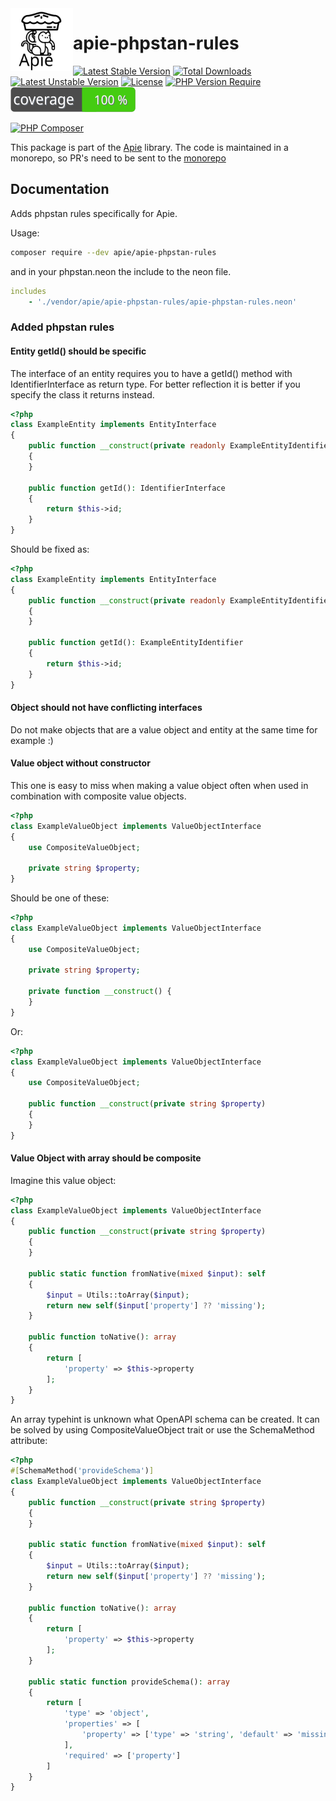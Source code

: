 <img src="https://raw.githubusercontent.com/apie-lib/apie-lib-monorepo/main/docs/apie-logo.svg" width="100px" align="left" />
<h1>apie-phpstan-rules</h1>






 [![Latest Stable Version](http://poser.pugx.org/apie/apie-phpstan-rules/v)](https://packagist.org/packages/apie/apie-phpstan-rules) [![Total Downloads](http://poser.pugx.org/apie/apie-phpstan-rules/downloads)](https://packagist.org/packages/apie/apie-phpstan-rules) [![Latest Unstable Version](http://poser.pugx.org/apie/apie-phpstan-rules/v/unstable)](https://packagist.org/packages/apie/apie-phpstan-rules) [![License](http://poser.pugx.org/apie/apie-phpstan-rules/license)](https://packagist.org/packages/apie/apie-phpstan-rules) [![PHP Version Require](http://poser.pugx.org/apie/apie-phpstan-rules/require/php)](https://packagist.org/packages/apie/apie-phpstan-rules) [![Code coverage](https://raw.githubusercontent.com/apie-lib/apie-phpstan-rules/main/coverage_badge.svg)](https://apie-lib.github.io/coverage/apie-phpstan-rules/index.html)  

[![PHP Composer](https://github.com/apie-lib/apie-phpstan-rules/actions/workflows/php.yml/badge.svg?event=push)](https://github.com/apie-lib/apie-phpstan-rules/actions/workflows/php.yml)

This package is part of the [Apie](https://github.com/apie-lib) library.
The code is maintained in a monorepo, so PR's need to be sent to the [monorepo](https://github.com/apie-lib/apie-lib-monorepo/pulls)

## Documentation
Adds phpstan rules specifically for Apie.

Usage:
```bash
composer require --dev apie/apie-phpstan-rules
```

and in your phpstan.neon the include to the neon file.
```yaml
includes
    - './vendor/apie/apie-phpstan-rules/apie-phpstan-rules.neon'
```

### Added phpstan rules

#### Entity getId() should be specific
The interface of an entity requires you to have a getId() method with IdentifierInterface as return type. For better
reflection it is better if you specify the class it returns instead.

```php
<?php
class ExampleEntity implements EntityInterface
{
    public function __construct(private readonly ExampleEntityIdentifier $id)
    {
    }

    public function getId(): IdentifierInterface
    {
        return $this->id;
    }
}
```

Should be fixed as:
```php
<?php
class ExampleEntity implements EntityInterface
{
    public function __construct(private readonly ExampleEntityIdentifier $id)
    {
    }

    public function getId(): ExampleEntityIdentifier
    {
        return $this->id;
    }
}
```

#### Object should not have conflicting interfaces
Do not make objects that are a value object and entity at the same time for example :)

#### Value object without constructor
This one is easy to miss when making a value object often when used in combination with composite value objects.


```php
<?php
class ExampleValueObject implements ValueObjectInterface
{
    use CompositeValueObject;

    private string $property;
}
```
Should be one of these:
```php
<?php
class ExampleValueObject implements ValueObjectInterface
{
    use CompositeValueObject;

    private string $property;

    private function __construct() {
    }
}
```
Or:
```php
<?php
class ExampleValueObject implements ValueObjectInterface
{
    use CompositeValueObject;

    public function __construct(private string $property)
    {
    }
}
```

#### Value Object with array should be composite
Imagine this value object:
```php
<?php
class ExampleValueObject implements ValueObjectInterface
{
    public function __construct(private string $property)
    {
    }

    public static function fromNative(mixed $input): self
    {
        $input = Utils::toArray($input);
        return new self($input['property'] ?? 'missing');
    }

    public function toNative(): array
    {
        return [
            'property' => $this->property
        ];
    }
}
```
An array typehint is unknown what OpenAPI schema can be created.
It can be solved by using CompositeValueObject trait or use the SchemaMethod attribute:

```php
<?php
#[SchemaMethod('provideSchema')]
class ExampleValueObject implements ValueObjectInterface
{
    public function __construct(private string $property)
    {
    }

    public static function fromNative(mixed $input): self
    {
        $input = Utils::toArray($input);
        return new self($input['property'] ?? 'missing');
    }

    public function toNative(): array
    {
        return [
            'property' => $this->property
        ];
    }

    public static function provideSchema(): array
    {
        return [
            'type' => 'object',
            'properties' => [
                'property' => ['type' => 'string', 'default' => 'missing']
            ],
            'required' => ['property']
        ]
    }
}
```
